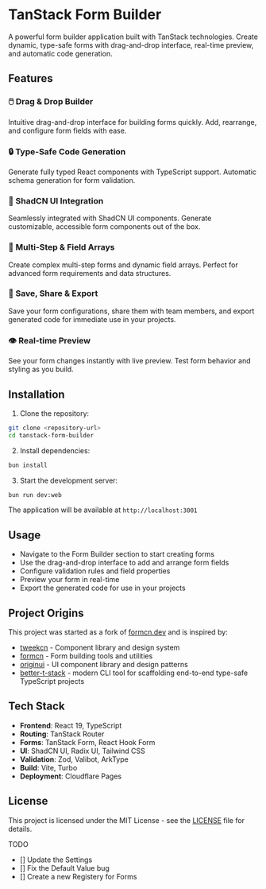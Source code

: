 # TanStack Form Builder

A powerful form builder application built with TanStack technologies. Create dynamic, type-safe forms with drag-and-drop interface, real-time preview, and automatic code generation.

## Features

### 🖱️ Drag & Drop Builder
Intuitive drag-and-drop interface for building forms quickly. Add, rearrange, and configure form fields with ease.

### 🔒 Type-Safe Code Generation
Generate fully typed React components with TypeScript support. Automatic schema generation for form validation.

### 🎨 ShadCN UI Integration
Seamlessly integrated with ShadCN UI components. Generate customizable, accessible form components out of the box.

### 📑 Multi-Step & Field Arrays
Create complex multi-step forms and dynamic field arrays. Perfect for advanced form requirements and data structures.

### 💾 Save, Share & Export
Save your form configurations, share them with team members, and export generated code for immediate use in your projects.

### 👁️ Real-time Preview
See your form changes instantly with live preview. Test form behavior and styling as you build.

## Installation

1. Clone the repository:
```bash
git clone <repository-url>
cd tanstack-form-builder
```

2. Install dependencies:
```bash
bun install
```

3. Start the development server:
```bash
bun run dev:web
```

The application will be available at `http://localhost:3001`

## Usage

- Navigate to the Form Builder section to start creating forms
- Use the drag-and-drop interface to add and arrange form fields
- Configure validation rules and field properties
- Preview your form in real-time
- Export the generated code for use in your projects

## Project Origins

This project was started as a fork of [formcn.dev](https://formcn.dev) and is inspired by:
- [tweekcn](https://tweakcn.com/) - Component library and design system
- [formcn](https://formcn.dev) - Form building tools and utilities
- [originui](https://originui.com) - UI component library and design patterns
- [better-t-stack](https://better-t-stack.dev/) - modern CLI tool for scaffolding end-to-end type-safe TypeScript projects

## Tech Stack

- **Frontend**: React 19, TypeScript
- **Routing**: TanStack Router
- **Forms**: TanStack Form, React Hook Form
- **UI**: ShadCN UI, Radix UI, Tailwind CSS
- **Validation**: Zod, Valibot, ArkType
- **Build**: Vite, Turbo
- **Deployment**: Cloudflare Pages

## License

This project is licensed under the MIT License - see the [LICENSE](LICENSE) file for details.


TODO
- [] Update the Settings
- [] Fix the Default Value bug
- [] Create a new Registery for Forms
